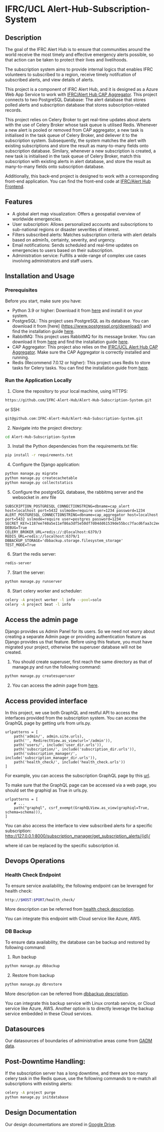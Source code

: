 # IFRC/UCL Alert-Hub-Subscription-System

## Description

The goal of the IFRC Alert Hub is to ensure that communities around the world receive the most 
timely and effective emergency alerts possible, so that action can be taken to protect their lives
and livelihoods. 

The subscription system aims to provide internal logics that enables IFRC volunteers to subscribed to a region, 
receive timely notifcation of subscribed alerts, and view details of alerts. 

This project is a component of IFRC Alert Hub, and it is designed as a Azure Web App Service to work with [IFRC/Alert Hub CAP Aggregator](https://github.com/IFRC-Alert-Hub/Alert-Hub-CAP-Aggregator). 
This project connects to two PostgreSQL Database: The alert database that stores polled alerts and subscription database that stores subscription-related records. 

This project relies on Celery Broker to get real-time updates about alerts with the use of Celery Broker whose task queue is utilised Redis. 
Whenever a new alert is pooled or removed from CAP aggregator, a new task is initialised in the task queue of Celery Broker, and deliever it to the subscription system. 
Subsequently, the system matches the alert with existing subscriptions and store the result as many-to-many fields onto subscription database.
Similary, whenever a new subscription is created, a new task is initialised in the task queue of Celery Broker, match this subscription with existing alerts in alert database, and store the result as many-to-many fields onto subscription database.

Additionally, this back-end project is designed to work with a corresponding front-end application.
You can find the front-end code at [IFRC/Alert Hub Frontend](https://github.com/IFRC-Alert-Hub/Alert-Hub-Frontend).



## Features

- A global alert map visualization: Offers a geospatial overview of worldwide emergencies.
- User subscription: Allows personalized accounts and subscriptions to sub-national regions 
  or disaster severities of interest.
- Filters subscribed alerts: Matches subscription criteria with alert details based on admin1s, certainty, severity, and urgency. 
- Email notifications: Sends scheduled and real-time updates on emergencies to users based on their subscription.
- Administration service: Fulfills a wide-range of complex use cases involving administrators 
  and staff users.

## Installation and Usage

### Prerequisites

Before you start, make sure you have:

- Python 3.9 or higher: Download it from [here](https://www.python.org/downloads/) and install
  it on your system.
- PostgreSQL: This project uses PostgreSQL as its database. You can download it from [here]
  (https://www.postgresql.org/download/) and find the installation
  guide [here](https://www.postgresql.org/docs/10/installation.html).
- RabbitMQ: This project uses RabbitMQ for its message broker. You can download it
  from [here](https://www.rabbitmq.com/download.html) and find the installation
  guide [here](https://www.rabbitmq.com/install-guide.html).
- CAP Aggregator: This project also relies on the 
  [IFRC/UCL Alert Hub CAP Aggregator](https://github.com/IFRC-Alert-Hub/Alert-Hub-CAP-Aggregator).
  Make sure the CAP Aggregator is correctly installed and running.
- Redis (Recommend 7.0.12 or higher): This project uses Redis to store tasks for Celery tasks. 
  You can find the installation guide 
  from [here](https://redis.io/docs/getting-started/installation/).

### Run the Application Locally

1. Clone the repository to your local machine, using HTTPS:

```bash
https://github.com/IFRC-Alert-Hub/Alert-Hub-Subscription-System.git
```

or SSH:

```bash
git@github.com:IFRC-Alert-Hub/Alert-Hub-Subscription-System.git
```

2. Navigate into the project directory:

```bash
cd Alert-Hub-Subscription-System
```

3. Install the Python dependencies from the requirements.txt file:

```bash
pip install -r requirements.txt
```

4. Configure the Django application:

```bash
python manage.py migrate
python manage.py createcachetable
python manage.py collectstatics
```

5. Configure the postgreSQL database, the rabbitmq server and the websocket in .env file
```
SUBSCRIPTION_POSTGRESQL_CONNECTIONSTRING=dbname=cap_alert host=localhost port=5432 sslmode=require user=1234 password=1234
ALERT_POSTGRESQL_CONNECTIONSTRING=dbname=cap_aggregator host=localhost port=5432 sslmode=require user=postgres password=1234
SECRET_KEY=1187ee740a5e11ef86a3df5e50df7d04dd61539de55bcc7facd6faa3c2ee69e3
DEBUG=True
CELERY_BROKER_URL=redis://:@localhost:6379/3
REDIS_URL=redis://localhost:6379/1
DBBACKUP_STORAGE='dbbackup.storage.filesystem_storage'
TEST_MODE=True
```

6. Start the redis server:

```bash
redis-server
```

7. Start the server:

```bash
python manage.py runserver
```

8. Start celery worker and scheduler:

```bash
celery -A project worker -l info --pool=solo
celery -A project beat -l info
```


## Access the admin page

Django provides us Admin Panel for its users. 
So we need not worry about creating a separate Admin page or providing authentication feature 
as Django provides us that feature. 
Before using this feature, you must have migrated your project, otherwise the superuser database 
will not be created.

1. You should create superuser, first reach the same directory as that of manage.py and run 
the following command:

```bash
python manage.py createsuperuser
```

2. You can access the admin page 
   from [here](http://127.0.0.1:8000/admin/login/?next=/admin/).

## Access provided interface

In this project, we use both GraphQL and restful API to access the interfaces provided from the subscription system.
You can access the GraphQL page by getting urls from urls.py.

```
urlpatterns = [
    path('admin/', admin.site.urls),
    path('', RedirectView.as_view(url='/admin')),
    path('users/', include('user_dir.urls')),
    path('subscription/', include('subscription_dir.urls')),
    path('subscription_manager/', include('subscription_manager_dir.urls')),
    path('health_check/', include('health_check.urls'))
]
```

For example, you can access the subscription GraphQL page 
by this [url](http://127.0.0.1:8000/subscription/graphql).

To make sure that the GraphQL page can be accessed via a web page,
you should set the graphiql as True in urls.py.
```
urlpatterns = [
    # ...
    path("graphql", csrf_exempt(GraphQLView.as_view(graphiql=True, schema=schema))),
]
```

You can also access the interface to view subscribed alerts for a specific subscription:
http://127.0.0.1:8000/subscription_manager/get_subscription_alerts/{id}/

where id can be replaced by the specific subscription id.

## Devops Operations

### Health Check Endpoint

To ensure service availability, the following endpoint can be leveraged for health check:

```bash
http://$HOST:$PORT/health_check/
```

More description can be referred from [health check description](documents/health_check.md).

You can integrate this endpoint with Cloud service like Azure, AWS.

### DB Backup

To ensure data availability, the database can be backup and restored by following command:

1. Run backup
```bash
python manage.py dbbackup
```

2. Restore from backup
```bash
python manage.py dbrestore
```

More description can be referred from [dbbackup description](documents/dbbackup.md).

You can integrate this backup service with Linux crontab service, or Cloud service like Azure, AWS. 
Another option is to directly leverage the backup service embedded in these Cloud services.

## Datasources

Our datasources of boundaries of administrative areas come from 
[GADM data](https://gadm.org/data.html).

## Post-Downtime Handling:
If the subscription server has a long downtime, and there are too many celery task in the Redis queue,
   use the following commands to re-match all subscriptions with existing alerts:

```bash
celery -A project purge
python manage.py initdatabase
```

## Design Documentation

Our design documentations are stored in 
[Google Drive](https://drive.google.com/drive/folders/1nMoEtwBAnaMjTywjXBGRNS1OZD4mPgUo).
